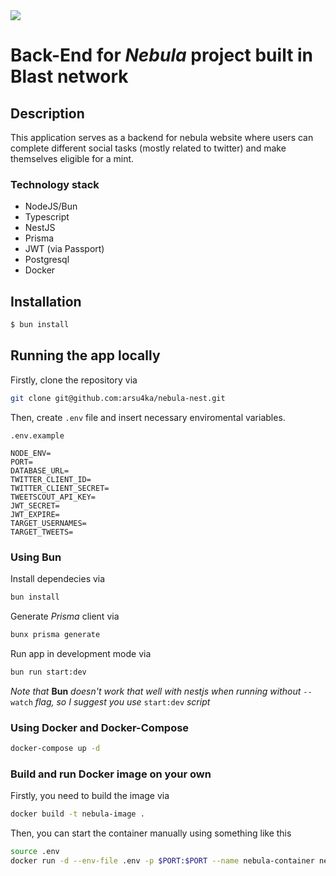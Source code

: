 <img src="https://i.imgur.com/gLIqPHL.png">

# Back-End for _Nebula_ project built in Blast network

## Description

This application serves as a backend for nebula website where users can complete different social tasks (mostly related to twitter) and make themselves eligible for a mint.

### Technology stack

- NodeJS/Bun
- Typescript
- NestJS
- Prisma
- JWT (via Passport)
- Postgresql
- Docker

## Installation

```bash
$ bun install
```

## Running the app locally

Firstly, clone the repository via

```bash
git clone git@github.com:arsu4ka/nebula-nest.git
```

Then, create `.env` file and insert necessary enviromental variables.

`.env.example`

```env
NODE_ENV=
PORT=
DATABASE_URL=
TWITTER_CLIENT_ID=
TWITTER_CLIENT_SECRET=
TWEETSCOUT_API_KEY=
JWT_SECRET=
JWT_EXPIRE=
TARGET_USERNAMES=
TARGET_TWEETS=
```

### Using Bun

Install dependecies via

```bash
bun install
```

Generate _Prisma_ client via

```bash
bunx prisma generate
```

Run app in development mode via

```bash
bun run start:dev
```

_Note that_ <b>Bun</b> _doesn't work that well with nestjs when running without_ `--watch` _flag, so I suggest you use_ `start:dev` _script_

### Using Docker and Docker-Compose

```bash
docker-compose up -d
```

### Build and run Docker image on your own

Firstly, you need to build the image via

```bash
docker build -t nebula-image .
```

Then, you can start the container manually using something like this

```bash
source .env
docker run -d --env-file .env -p $PORT:$PORT --name nebula-container nebula-image
```

